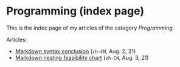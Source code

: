 # Programming (index page)

This is the index page of my articles of the category _Programming_.

Articles:

- [Markdown syntax conclusion](/articles/prog/markdown) (`zh-CN`, Aug. 2, 21)
- [Markdown nesting feasibility chart](/articles/prog/markdown-nesting-chart) (`zh-CN`, Aug. 3, 21)
